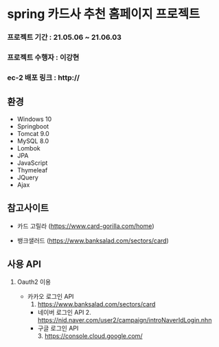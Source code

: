 # spring 카드사 추천 홈페이지 프로젝트

### 프로젝트 기간 : 21.05.06 ~ 21.06.03 

### 프로젝트 수행자 : 이강현

### ec-2 배포 링크 : http://
      
###   

## 환경

- Windows 10
- Springboot
- Tomcat 9.0
- MySQL 8.0
- Lombok
- JPA
- JavaScript
- Thymeleaf
- JQuery
- Ajax


## 참고사이트

- 카드 고릴라 (https://www.card-gorilla.com/home)


- 뱅크샐러드 (https://www.banksalad.com/sectors/card)


## 사용 API

1. Oauth2 이용

	* 카카오 로그인 API 
		1. https://www.banksalad.com/sectors/card
       	* 네이버 로그인 API
       	 	2. https://nid.naver.com/user2/campaign/introNaverIdLogin.nhn
       	* 구글 로그인 API		
       		3. https://console.cloud.google.com/

